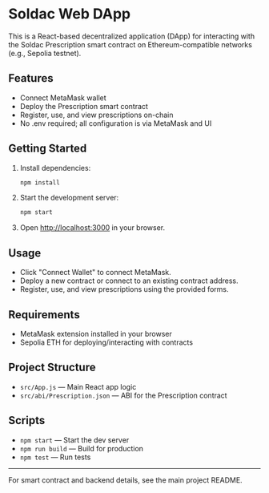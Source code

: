# Soldac Web DApp

This is a React-based decentralized application (DApp) for interacting with the Soldac Prescription smart contract on Ethereum-compatible networks (e.g., Sepolia testnet).

## Features
- Connect MetaMask wallet
- Deploy the Prescription smart contract
- Register, use, and view prescriptions on-chain
- No .env required; all configuration is via MetaMask and UI

## Getting Started

1. Install dependencies:
   ```sh
   npm install
   ```
2. Start the development server:
   ```sh
   npm start
   ```
3. Open [http://localhost:3000](http://localhost:3000) in your browser.

## Usage
- Click "Connect Wallet" to connect MetaMask.
- Deploy a new contract or connect to an existing contract address.
- Register, use, and view prescriptions using the provided forms.

## Requirements
- MetaMask extension installed in your browser
- Sepolia ETH for deploying/interacting with contracts

## Project Structure
- `src/App.js` — Main React app logic
- `src/abi/Prescription.json` — ABI for the Prescription contract

## Scripts
- `npm start` — Start the dev server
- `npm run build` — Build for production
- `npm test` — Run tests

---
For smart contract and backend details, see the main project README.
